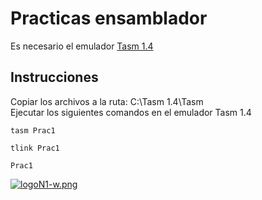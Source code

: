 # Practicas ensamblador
Es necesario el emulador [Tasm 1.4](https://github.com/Hec98/PracticasEnsamblador/blob/master/Tasm/Tasm+1.4+Windows+7-Windows+8+64+bit+Techapple.net.exe?raw=true)

## Instrucciones
Copiar los archivos a la ruta: C:\Tasm 1.4\Tasm\
Ejecutar los siguientes comandos en el emulador Tasm 1.4
```
tasm Prac1
```
```
tlink Prac1
```
```
Prac1
```

[![logoN1-w.png](https://i.postimg.cc/bvwkKP8Y/logoN1-w.png)](https://github.com/Hec98)

